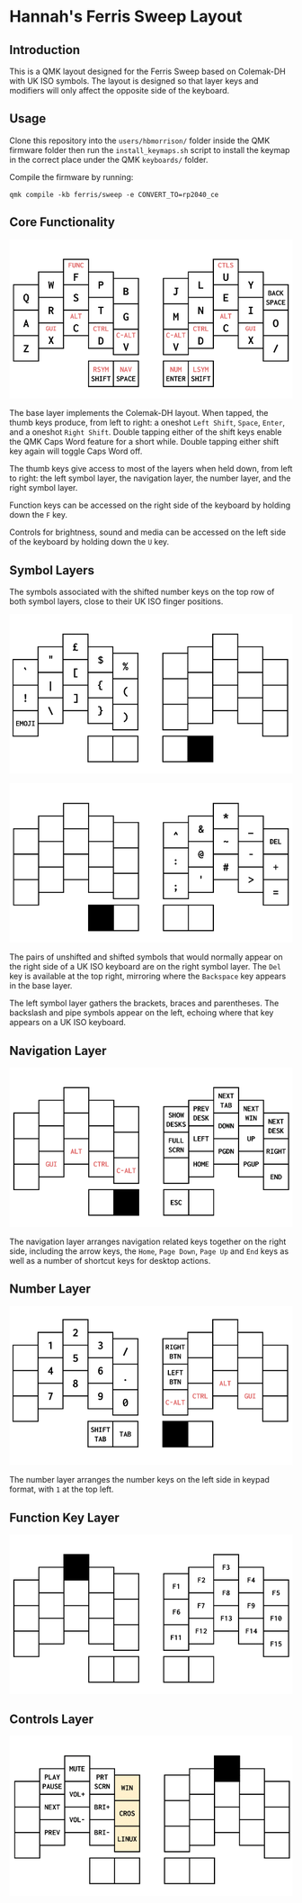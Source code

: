 # Hannah's Ferris Sweep Layout

## Introduction

This is a QMK layout designed for the Ferris Sweep based on Colemak-DH with UK
ISO symbols. The layout is designed so that layer keys and modifiers will only
affect the opposite side of the keyboard.

## Usage

Clone this repository into the `users/hbmorrison/` folder inside the QMK
firmware folder then run the `install_keymaps.sh` script to install the keymap
in the correct place under the QMK `keyboards/` folder.

Compile the firmware by running:

```
qmk compile -kb ferris/sweep -e CONVERT_TO=rp2040_ce
```

## Core Functionality

![Base Layer](assets/base.png)

The base layer implements the Colemak-DH layout. When tapped, the thumb keys
produce, from left to right: a oneshot `Left Shift`, `Space`, `Enter`, and a
oneshot `Right Shift`. Double tapping either of the shift keys enable the QMK
Caps Word feature for a short while. Double tapping either shift key again will
toggle Caps Word off.

The thumb keys give access to most of the layers when held down, from left to
right: the left symbol layer, the navigation layer, the number layer, and the
right symbol layer.

Function keys can be accessed on the right side of the keyboard by holding down
the `F` key.

Controls for brightness, sound and media can be accessed on the left side of the
keyboard by holding down the `U` key.

## Symbol Layers

The symbols associated with the shifted number keys on the top row of both
symbol layers, close to their UK ISO finger positions.

![Left Symbol Layer](assets/lsym.png)

![Right Symbol Layer](assets/rsym.png)

The pairs of unshifted and shifted symbols that would normally appear on the
right side of a UK ISO keyboard are on the right symbol layer. The `Del` key is
available at the top right, mirroring where the `Backspace` key appears in the
base layer.

The left symbol layer gathers the brackets, braces and parentheses. The
backslash and pipe symbols appear on the left, echoing where that key appears on
a UK ISO keyboard.

## Navigation Layer

![Navigation Layer](assets/nav.png)

The navigation layer arranges navigation related keys together on the right
side, including the arrow keys, the `Home`, `Page Down`, `Page Up` and `End`
keys as well as a number of shortcut keys for desktop actions.

## Number Layer

![Number Layer](assets/num.png)

The number layer arranges the number keys on the left side in keypad format,
with `1` at the top left.

## Function Key Layer

![Function Key Layer](assets/function.png)

## Controls Layer

![Controls Layer](assets/controls.png)
